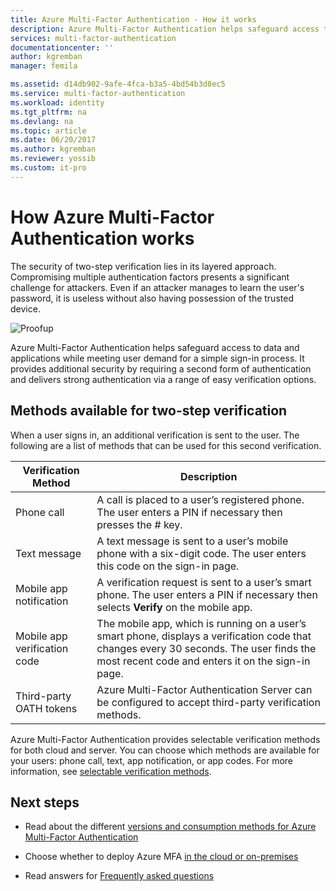```yaml
---
title: Azure Multi-Factor Authentication - How it works
description: Azure Multi-Factor Authentication helps safeguard access to data and applications while meeting user demand for a simple sign-in process. It provides additional security by requiring a second form of authentication and delivers strong authentication via a range of easy verification options.
services: multi-factor-authentication
documentationcenter: ''
author: kgremban
manager: femila

ms.assetid: d14db902-9afe-4fca-b3a5-4bd54b3d8ec5
ms.service: multi-factor-authentication
ms.workload: identity
ms.tgt_pltfrm: na
ms.devlang: na
ms.topic: article
ms.date: 06/20/2017
ms.author: kgremban
ms.reviewer: yossib
ms.custom: it-pro
---
```

# How Azure Multi-Factor Authentication works
The security of two-step verification lies in its layered approach. Compromising multiple authentication factors presents a significant challenge for attackers. Even if an attacker manages to learn the user's password, it is useless without also having possession of the trusted device. 

![Proofup](./media/multi-factor-authentication-how-it-works/howitworks.png)

Azure Multi-Factor Authentication helps safeguard access to data and applications while meeting user demand for a simple sign-in process.  It provides additional security by requiring a second form of authentication and delivers strong authentication via a range of easy verification options.


## Methods available for two-step verification
When a user signs in, an additional verification is sent to the user.  The following are a list of methods that can be used for this second verification.

| Verification Method | Description |
| --- | --- |
| Phone call |A call is placed to a user’s registered phone. The user enters a PIN if necessary then presses the # key. |
| Text message |A text message is sent to a user’s mobile phone with a six-digit code. The user enters this code on the sign-in page. |
| Mobile app notification |A verification request is sent to a user’s smart phone. The user enters a PIN if necessary then selects **Verify** on the mobile app. |
| Mobile app verification code |The mobile app, which is running on a user’s smart phone, displays a verification code that changes every 30 seconds. The user finds the most recent code and enters it on the sign-in page. |
| Third-party OATH tokens | Azure Multi-Factor Authentication Server can be configured to accept third-party verification methods. |

Azure Multi-Factor Authentication provides selectable verification methods for both cloud and server. You can choose which methods are available for your users: phone call, text, app notification, or app codes. For more information, see [selectable verification methods](multi-factor-authentication-whats-next.md#selectable-verification-methods).

## Next steps

- Read about the different [versions and consumption methods for Azure Multi-Factor Authentication](multi-factor-authentication-versions-plans.md)

- Choose whether to deploy Azure MFA [in the cloud or on-premises](multi-factor-authentication-get-started.md)

- Read answers for [Frequently asked questions](multi-factor-authentication-faq.md)